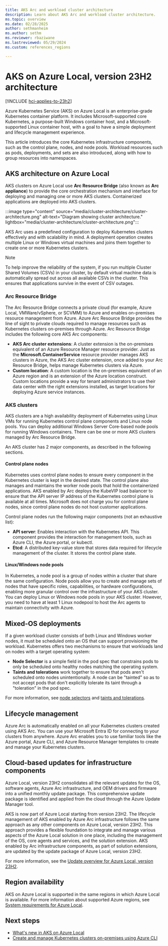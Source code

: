 ```yaml
---
title: AKS Arc and workload cluster architecture
description: Learn about AKS Arc and workload cluster architecture.
ms.topic: overview
ms.date: 02/28/2025
author: sethmanheim
ms.author: sethm 
ms.reviewer: rbaziwane
ms.lastreviewed: 05/29/2024
ms.custom: references_regions

---
```


# AKS on Azure Local, version 23H2 architecture

[!INCLUDE [hci-applies-to-23h2](includes/hci-applies-to-23h2.md)]

Azure Kubernetes Service (AKS) on Azure Local is an enterprise-grade Kubernetes container platform. It includes Microsoft-supported core Kubernetes, a purpose-built Windows container host, and a Microsoft-supported Linux container host, with a goal to have a simple deployment and lifecycle management experience.

This article introduces the core Kubernetes infrastructure components, such as the control plane, nodes, and node pools. Workload resources such as pods, deployments, and sets are also introduced, along with how to group resources into namespaces.

## AKS architecture on Azure Local

AKS clusters on Azure Local use **Arc Resource Bridge** (also known as **Arc appliance**) to provide the core orchestration mechanism and interface for deploying and managing one or more AKS clusters. Containerized applications are deployed into AKS clusters.

:::image type="content" source="media/cluster-architecture/cluster-architecture.png" alt-text="Diagram showing cluster architecture." lightbox="media/cluster-architecture/cluster-architecture.png":::

AKS Arc uses a predefined configuration to deploy Kubernetes clusters effectively and with scalability in mind. A deployment operation creates multiple Linux or Windows virtual machines and joins them together to create one or more Kubernetes clusters.

> [!NOTE]
> To help improve the reliability of the system, if you run multiple Cluster Shared Volumes (CSVs) in your cluster, by default virtual machine data is automatically spread out across all available CSVs in the cluster. This ensures that applications survive in the event of CSV outages.

### Arc Resource Bridge

The Arc Resource Bridge connects a private cloud (for example, Azure Local, VMWare/vSphere, or SCVMM) to Azure and enables on-premises resource management from Azure. Azure Arc Resource Bridge provides the line of sight to private clouds required to manage resources such as Kubernetes clusters on-premises through Azure. Arc Resource Bridge includes the following core AKS Arc components:

- **AKS Arc cluster extensions**: A cluster extension is the on-premises equivalent of an Azure Resource Manager resource provider. Just as the **Microsoft.ContainerService** resource provider manages AKS clusters in Azure, the AKS Arc cluster extension, once added to your Arc Resource Bridge, helps manage Kubernetes clusters via Azure.
- **Custom location**: A custom location is the on-premises equivalent of an Azure region and is an extension of the Azure location construct. Custom locations provide a way for tenant administrators to use their data center with the right extensions installed, as target locations for deploying Azure service instances.

### AKS clusters

AKS clusters are a high availability deployment of Kubernetes using Linux VMs for running Kubernetes control plane components and Linux node pools. You can deploy additional Windows Server Core-based node pools for running Windows containers. There can be one or more AKS clusters managed by Arc Resource Bridge.

An AKS cluster has 2 major components, as described in the following sections.

#### Control plane nodes

Kubernetes uses control plane nodes to ensure every component in the Kubernetes cluster is kept in the desired state. The control plane also manages and maintains the worker node pools that hold the containerized applications. AKS enabled by Arc deploys the KubeVIP load balancer to ensure that the API server IP address of the Kubernetes control plane is available at all times. Microsoft does not charge you for control plane nodes, since control plane nodes do not host customer applications.

Control plane nodes run the following major components (not an exhaustive list):

- **API server**: Enables interaction with the Kubernetes API. This component provides the interaction for management tools, such as Azure CLI, the Azure portal, or kubectl.
- **Etcd**: A distributed key-value store that stores data required for lifecycle management of the cluster. It stores the control plane state.

#### Linux/Windows node pools

In Kubernetes, a node pool is a group of nodes within a cluster that share the same configuration. Node pools allow you to create and manage sets of nodes that have specific roles, capabilities, or hardware configurations, enabling more granular control over the infrastructure of your AKS cluster. You can deploy Linux or Windows node pools in your AKS cluster. However, you need to have at least 1 Linux nodepool to host the Arc agents to maintain connectivity with Azure.

## Mixed-OS deployments

If a given workload cluster consists of both Linux and Windows worker nodes, it must be scheduled onto an OS that can support provisioning the workload. Kubernetes offers two mechanisms to ensure that workloads land on nodes with a target operating system:

- **Node Selector** is a simple field in the pod spec that constrains pods to only be scheduled onto healthy nodes matching the operating system.
- **Taints and tolerations** work together to ensure that pods aren't scheduled onto nodes unintentionally. A node can be "tainted" so as to not accept pods that don't explicitly tolerate its taint through a "toleration" in the pod spec.

For more information, see [node selectors](https://kubernetes.io/docs/concepts/scheduling-eviction/assign-pod-node/) and [taints and tolerations](https://kubernetes.io/docs/concepts/scheduling-eviction/taint-and-toleration/).

## Lifecycle management

Azure Arc is automatically enabled on all your Kubernetes clusters created using AKS Arc. You can use your Microsoft Entra ID for connecting to your clusters from anywhere. Azure Arc enables you to use familiar tools like the Azure portal, Azure CLI, and Azure Resource Manager templates to create and manage your Kubernetes clusters.

## Cloud-based updates for infrastructure components

Azure Local, version 23H2 consolidates all the relevant updates for the OS, software agents, Azure Arc infrastructure, and OEM drivers and firmware into a unified monthly update package. This comprehensive update package is identified and applied from the cloud through the Azure Update Manager tool.

AKS is now part of Azure Local starting from version 23H2. The lifecycle management of AKS enabled by Azure Arc infrastructure follows the same approach as any other components on Azure Local, version 23H2. This approach provides a flexible foundation to integrate and manage various aspects of the Azure Local solution in one place, including the management of the OS, core agents and services, and the solution extension. AKS enabled by Arc infrastructure components, as part of solution extensions, are updated by the update package of Azure Local, version 23H2.

For more information, see the [Update overview for Azure Local, version 23H2](/azure-stack/hci/update/about-updates-23h2).

## Region availability

AKS on Azure Local is supported in the same regions in which Azure Local is available. For more information about supported Azure regions, see [System requirements for Azure Local](/azure/azure-local/concepts/system-requirements-23h2#azure-requirements).

## Next steps

- [What's new in AKS on Azure Local](aks-overview.md)
- [Create and manage Kubernetes clusters on-premises using Azure CLI](aks-create-clusters-cli.md)
